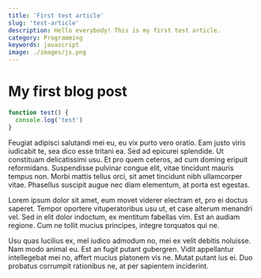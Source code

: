 ```yaml
---
title: 'First test article'
slug: 'test-article'
description: Hello everybody! This is my first test article.
category: Programming
keywords: javascript
image: ./images/js.png
---
```


# My first blog post

```js
function test() {
  console.log('test')
}
```

Feugiat adipisci salutandi mei eu, eu vix purto vero oratio. Eam justo viris
iudicabit te, sea dico esse tritani ea. Sed ad epicurei splendide. Ut constituam
delicatissimi usu. Et pro quem ceteros, ad cum doming eripuit reformidans.
Suspendisse pulvinar congue elit, vitae tincidunt mauris tempus non. Morbi
mattis tellus orci, sit amet tincidunt nibh ullamcorper vitae. Phasellus
suscipit augue nec diam elementum, at porta est egestas.

Lorem ipsum dolor sit amet, eum movet viderer electram et, pro ei doctus
saperet. Tempor oportere vituperatoribus usu ut, et case alterum menandri vel.
Sed in elit dolor indoctum, ex mentitum fabellas vim. Est an audiam regione. Cum
ne tollit mucius principes, integre torquatos qui ne.

Usu quas lucilius ex, mel iudico admodum no, mei ex velit debitis noluisse. Nam
modo animal eu. Est an fugit putant gubergren. Vidit appellantur intellegebat
mei no, affert mucius platonem vis ne. Mutat putant ius ei. Duo probatus
corrumpit rationibus ne, at per sapientem inciderint.
